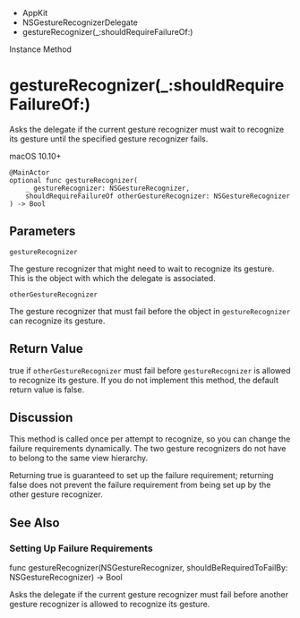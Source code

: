 

- AppKit
- NSGestureRecognizerDelegate
-  gestureRecognizer(\_:shouldRequireFailureOf:) 

Instance Method

# gestureRecognizer(\_:shouldRequireFailureOf:)

Asks the delegate if the current gesture recognizer must wait to recognize its gesture until the specified gesture recognizer fails.

macOS 10.10+

``` source
@MainActor
optional func gestureRecognizer(
    _ gestureRecognizer: NSGestureRecognizer,
    shouldRequireFailureOf otherGestureRecognizer: NSGestureRecognizer
) -> Bool
```

## Parameters 

`gestureRecognizer`  

The gesture recognizer that might need to wait to recognize its gesture. This is the object with which the delegate is associated.

`otherGestureRecognizer`  

The gesture recognizer that must fail before the object in `gestureRecognizer` can recognize its gesture.

## Return Value

true if `otherGestureRecognizer` must fail before `gestureRecognizer` is allowed to recognize its gesture. If you do not implement this method, the default return value is false.

## Discussion

This method is called once per attempt to recognize, so you can change the failure requirements dynamically. The two gesture recognizers do not have to belong to the same view hierarchy.

Returning true is guaranteed to set up the failure requirement; returning false does not prevent the failure requirement from being set up by the other gesture recognizer.

## See Also

### Setting Up Failure Requirements

func gestureRecognizer(NSGestureRecognizer, shouldBeRequiredToFailBy: NSGestureRecognizer) -> Bool

Asks the delegate if the current gesture recognizer must fail before another gesture recognizer is allowed to recognize its gesture.

